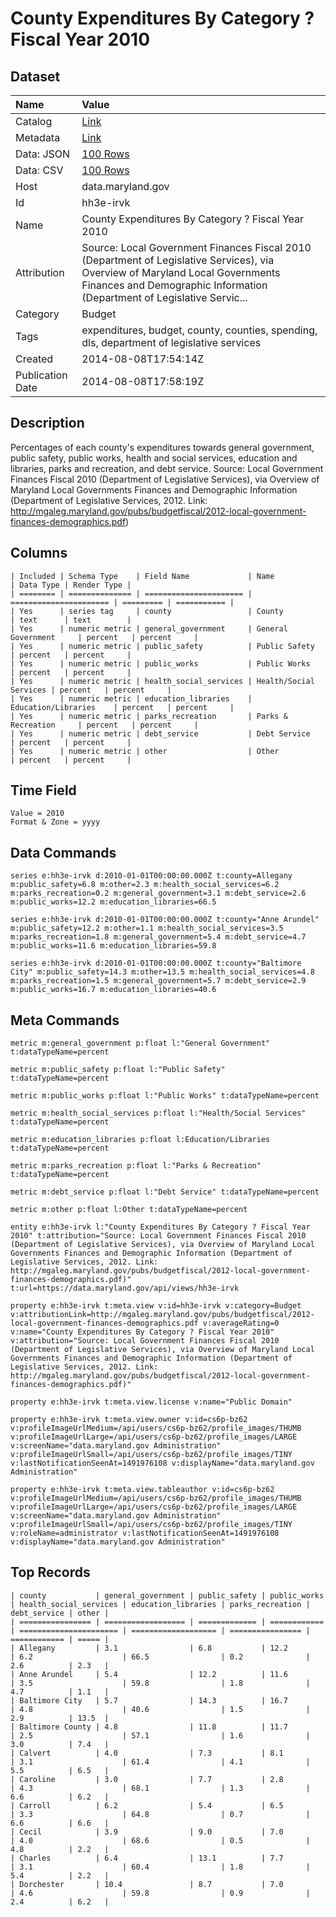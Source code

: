 # County Expenditures By Category ? Fiscal Year 2010

## Dataset

| Name | Value |
| :--- | :---- |
| Catalog | [Link](https://catalog.data.gov/dataset/county-expenditures-by-category-fiscal-year-2010-6140d) |
| Metadata | [Link](https://data.maryland.gov/api/views/hh3e-irvk) |
| Data: JSON | [100 Rows](https://data.maryland.gov/api/views/hh3e-irvk/rows.json?max_rows=100) |
| Data: CSV | [100 Rows](https://data.maryland.gov/api/views/hh3e-irvk/rows.csv?max_rows=100) |
| Host | data.maryland.gov |
| Id | hh3e-irvk |
| Name | County Expenditures By Category ? Fiscal Year 2010 |
| Attribution | Source: Local Government Finances Fiscal 2010 (Department of Legislative Services), via Overview of Maryland Local Governments Finances and Demographic Information (Department of Legislative Servic... |
| Category | Budget |
| Tags | expenditures, budget, county, counties, spending, dls, department of legislative services |
| Created | 2014-08-08T17:54:14Z |
| Publication Date | 2014-08-08T17:58:19Z |

## Description

Percentages of each county's expenditures towards general government, public safety, public works, health and social services, education and libraries, parks and recreation, and debt service. Source: Local Government Finances Fiscal 2010 (Department of Legislative Services), via Overview of Maryland Local Governments Finances and Demographic Information (Department of Legislative Services, 2012. Link: http://mgaleg.maryland.gov/pubs/budgetfiscal/2012-local-government-finances-demographics.pdf)

## Columns

```ls
| Included | Schema Type    | Field Name             | Name                   | Data Type | Render Type |
| ======== | ============== | ====================== | ====================== | ========= | =========== |
| Yes      | series tag     | county                 | County                 | text      | text        |
| Yes      | numeric metric | general_government     | General Government     | percent   | percent     |
| Yes      | numeric metric | public_safety          | Public Safety          | percent   | percent     |
| Yes      | numeric metric | public_works           | Public Works           | percent   | percent     |
| Yes      | numeric metric | health_social_services | Health/Social Services | percent   | percent     |
| Yes      | numeric metric | education_libraries    | Education/Libraries    | percent   | percent     |
| Yes      | numeric metric | parks_recreation       | Parks & Recreation     | percent   | percent     |
| Yes      | numeric metric | debt_service           | Debt Service           | percent   | percent     |
| Yes      | numeric metric | other                  | Other                  | percent   | percent     |
```

## Time Field

```ls
Value = 2010
Format & Zone = yyyy
```

## Data Commands

```ls
series e:hh3e-irvk d:2010-01-01T00:00:00.000Z t:county=Allegany m:public_safety=6.8 m:other=2.3 m:health_social_services=6.2 m:parks_recreation=0.2 m:general_government=3.1 m:debt_service=2.6 m:public_works=12.2 m:education_libraries=66.5

series e:hh3e-irvk d:2010-01-01T00:00:00.000Z t:county="Anne Arundel" m:public_safety=12.2 m:other=1.1 m:health_social_services=3.5 m:parks_recreation=1.8 m:general_government=5.4 m:debt_service=4.7 m:public_works=11.6 m:education_libraries=59.8

series e:hh3e-irvk d:2010-01-01T00:00:00.000Z t:county="Baltimore City" m:public_safety=14.3 m:other=13.5 m:health_social_services=4.8 m:parks_recreation=1.5 m:general_government=5.7 m:debt_service=2.9 m:public_works=16.7 m:education_libraries=40.6
```

## Meta Commands

```ls
metric m:general_government p:float l:"General Government" t:dataTypeName=percent

metric m:public_safety p:float l:"Public Safety" t:dataTypeName=percent

metric m:public_works p:float l:"Public Works" t:dataTypeName=percent

metric m:health_social_services p:float l:"Health/Social Services" t:dataTypeName=percent

metric m:education_libraries p:float l:Education/Libraries t:dataTypeName=percent

metric m:parks_recreation p:float l:"Parks & Recreation" t:dataTypeName=percent

metric m:debt_service p:float l:"Debt Service" t:dataTypeName=percent

metric m:other p:float l:Other t:dataTypeName=percent

entity e:hh3e-irvk l:"County Expenditures By Category ? Fiscal Year 2010" t:attribution="Source: Local Government Finances Fiscal 2010 (Department of Legislative Services), via Overview of Maryland Local Governments Finances and Demographic Information (Department of Legislative Services, 2012. Link: http://mgaleg.maryland.gov/pubs/budgetfiscal/2012-local-government-finances-demographics.pdf)" t:url=https://data.maryland.gov/api/views/hh3e-irvk

property e:hh3e-irvk t:meta.view v:id=hh3e-irvk v:category=Budget v:attributionLink=http://mgaleg.maryland.gov/pubs/budgetfiscal/2012-local-government-finances-demographics.pdf v:averageRating=0 v:name="County Expenditures By Category ? Fiscal Year 2010" v:attribution="Source: Local Government Finances Fiscal 2010 (Department of Legislative Services), via Overview of Maryland Local Governments Finances and Demographic Information (Department of Legislative Services, 2012. Link: http://mgaleg.maryland.gov/pubs/budgetfiscal/2012-local-government-finances-demographics.pdf)"

property e:hh3e-irvk t:meta.view.license v:name="Public Domain"

property e:hh3e-irvk t:meta.view.owner v:id=cs6p-bz62 v:profileImageUrlMedium=/api/users/cs6p-bz62/profile_images/THUMB v:profileImageUrlLarge=/api/users/cs6p-bz62/profile_images/LARGE v:screenName="data.maryland.gov Administration" v:profileImageUrlSmall=/api/users/cs6p-bz62/profile_images/TINY v:lastNotificationSeenAt=1491976108 v:displayName="data.maryland.gov Administration"

property e:hh3e-irvk t:meta.view.tableauthor v:id=cs6p-bz62 v:profileImageUrlMedium=/api/users/cs6p-bz62/profile_images/THUMB v:profileImageUrlLarge=/api/users/cs6p-bz62/profile_images/LARGE v:screenName="data.maryland.gov Administration" v:profileImageUrlSmall=/api/users/cs6p-bz62/profile_images/TINY v:roleName=administrator v:lastNotificationSeenAt=1491976108 v:displayName="data.maryland.gov Administration"
```

## Top Records

```ls
| county           | general_government | public_safety | public_works | health_social_services | education_libraries | parks_recreation | debt_service | other | 
| ================ | ================== | ============= | ============ | ====================== | =================== | ================ | ============ | ===== | 
| Allegany         | 3.1                | 6.8           | 12.2         | 6.2                    | 66.5                | 0.2              | 2.6          | 2.3   | 
| Anne Arundel     | 5.4                | 12.2          | 11.6         | 3.5                    | 59.8                | 1.8              | 4.7          | 1.1   | 
| Baltimore City   | 5.7                | 14.3          | 16.7         | 4.8                    | 40.6                | 1.5              | 2.9          | 13.5  | 
| Baltimore County | 4.8                | 11.8          | 11.7         | 2.5                    | 57.1                | 1.6              | 3.0          | 7.4   | 
| Calvert          | 4.0                | 7.3           | 8.1          | 3.1                    | 61.4                | 4.1              | 5.5          | 6.5   | 
| Caroline         | 3.0                | 7.7           | 2.8          | 4.3                    | 68.1                | 1.3              | 6.6          | 6.2   | 
| Carroll          | 6.2                | 5.4           | 6.5          | 3.3                    | 64.8                | 0.7              | 6.6          | 6.6   | 
| Cecil            | 3.9                | 9.0           | 7.0          | 4.0                    | 68.6                | 0.5              | 4.8          | 2.2   | 
| Charles          | 6.4                | 13.1          | 7.7          | 3.1                    | 60.4                | 1.8              | 5.4          | 2.2   | 
| Dorchester       | 10.4               | 8.7           | 7.0          | 4.6                    | 59.8                | 0.9              | 2.4          | 6.2   | 
```